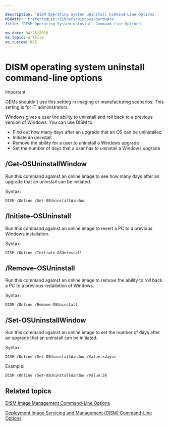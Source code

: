 ```yaml
---

Description: 'DISM Operating System uninstall Command-Line Options'
MSHAttr: 'PreferredLib:/library/windows/hardware'
title: 'DISM Operating System uninstall Command-Line Options'

ms.date: 04/25/2018
ms.topic: article
ms.custom: RS5
---
```


# DISM operating system uninstall command-line options

> [!important]
> OEMs shouldn't use this setting in imaging or manufacturing scenarios. This setting is for IT administrators.

Windows gives a user the ability to uninstall and roll back to a previous version of Windows. You can use DISM to:
-   Find out how many days after an upgrade that an OS can be uninstalled
-   Initiate an uninstall
-   Remove the ability for a user to uninstall a Windows upgrade
-   Set the number of days that a user has to uninstall a Windows upgrade

## /Get-OSUninstallWindow

Run this command against an online image to see how many days after an upgrade that an uninstall can be initiated.

Syntax:
```
DISM /Online /Get-OSUninstallWindow
```

## /Initiate-OSUninstall

Run this command against an online image to revert a PC to a previous Windows installation.

Syntax:
```
DISM /Online /Initiate-OSUninstall
```

## /Remove-OSUninstall


Run this command against an online image to remove the ability to roll back a PC to a previous installation of Windows.

Syntax:
```
DISM /Online /Remove-OSUninstall
```

## /Set-OSUninstallWindow

Run this command against an online image to set the number of days after an upgrade that an uninstall can be initiated.

Syntax:
```
DISM /Online /Set-OSUninstallWindow /Value:<days>
```

Example:
```
DISM /Online /Set-OSUninstallWindow /Value:30
```

## <span id="related_topics"></span>Related topics

[DISM Image Management Command-Line Options](dism-image-management-command-line-options-s14.md)

[Deployment Image Servicing and Management (DISM) Command-Line Options](deployment-image-servicing-and-management--dism--command-line-options.md)
